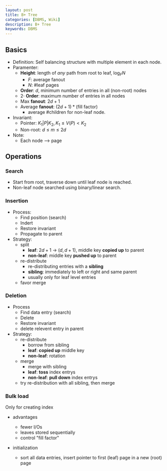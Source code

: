 ```yaml
---
layout: post
title: B+ Tree
categories: [DBMS, Wiki]
description: B+ Tree
keywords: DBMS
---
```


## Basics

- Definition: Self balancing structure with multiple element in each node.
- Paramenter:
  - **Height**: length of *any* path from root to leaf, $\log_F{N}$
    - $F$: average fanout
    - $N$: #leaf pages
  - **Order**: $d$, minimum number of entries in all (non-root) nodes
  - $2\cdot$ **Order**: maximum number of entries in all nodes
  - Max **fanout**: $2d +1$
  - Average **fanout**:  $(2d+1)*(\text{fill factor})$
    - average #children for non-leaf node.
- Invariant:
  - Pointer: $K_1 \vert P \vert K_2, K_1 \leq V(P) < K_2$
  - Non-root: $d \leq m \leq 2d$
- Note:
  - Each node --> page

## Operations

### Search

- Start from root, traverse down until leaf node is reached.
- Non-leaf node searched using binary/linear search.

### Insertion

- Process:
  - Find position (search)
  - Indert
  - Restore invariant
  - Propagate to parent
- Strategy:
  - split
    - **leaf**: $2d+1$ -> $(d, d+1)$, middle key **copied up** to parent
    - **non-leaf**: middle key **pushed up** to parent
  - re-distribute
    - re-distributing entries with a **sibling**
    - **sibling**: immediately to left or right and same parent
    - usually only for leaf level entries
  - favor merge

### Deletion

- Process
  - Find data entry (search)
  - Delete
  - Restore invariant
  - delete relevent entry in parent
- Strategy:
  - re-distribute
    - borrow from sibling
    - **leaf**: **copied up** middle key
    - **non-leaf**: rotation
  - merge
    - merge with sibling
    - **leaf**: **toss** index entrys
    - **non-leaf**: **pull down** index entrys
  - try re-distribution with all sibling, then merge

### Bulk load

Only for creating index

- advantages
  - fewer I/Os
  - leaves stored sequentially
  - control "fill factor"

- initialization
  - sort all data entries, insert pointer to first (leaf) page in a new (root) page